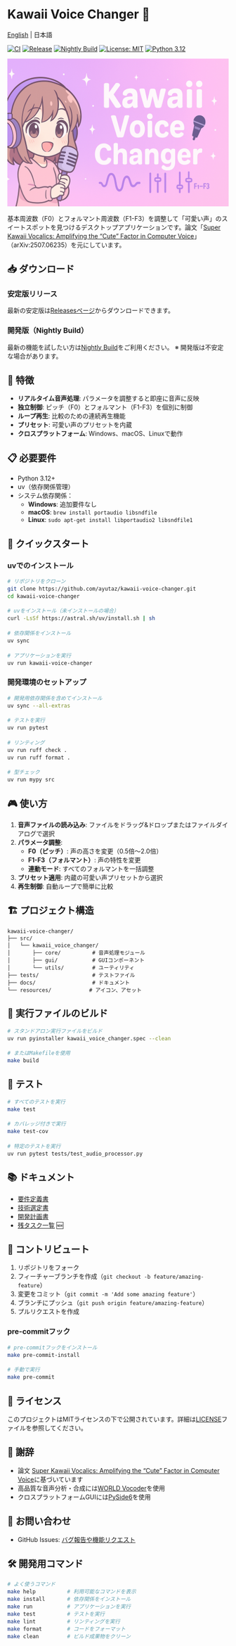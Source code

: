 # Kawaii Voice Changer 🎤

[English](README.en.md) | 日本語

[![CI](https://github.com/ayutaz/kawaii-voice-changer/actions/workflows/ci.yml/badge.svg)](https://github.com/ayutaz/kawaii-voice-changer/actions/workflows/ci.yml)
[![Release](https://github.com/ayutaz/kawaii-voice-changer/actions/workflows/release.yml/badge.svg)](https://github.com/ayutaz/kawaii-voice-changer/actions/workflows/release.yml)
[![Nightly Build](https://github.com/ayutaz/kawaii-voice-changer/actions/workflows/nightly.yml/badge.svg)](https://github.com/ayutaz/kawaii-voice-changer/actions/workflows/nightly.yml)
[![License: MIT](https://img.shields.io/badge/License-MIT-yellow.svg)](https://opensource.org/licenses/MIT)
[![Python 3.12](https://img.shields.io/badge/python-3.12-blue.svg)](https://www.python.org/downloads/)

![](docs/kawaii-voice-changer.png)

基本周波数（F0）とフォルマント周波数（F1-F3）を調整して「可愛い声」のスイートスポットを見つけるデスクトップアプリケーションです。論文「[Super Kawaii Vocalics:
Amplifying the “Cute” Factor in Computer Voice](https://arxiv.org/pdf/2507.06235)」（arXiv:2507.06235）を元にしています。

## 📥 ダウンロード

### 安定版リリース
最新の安定版は[Releasesページ](https://github.com/ayutaz/kawaii-voice-changer/releases/latest)からダウンロードできます。

### 開発版（Nightly Build）
最新の機能を試したい方は[Nightly Build](https://github.com/ayutaz/kawaii-voice-changer/releases/tag/nightly)をご利用ください。
※ 開発版は不安定な場合があります。

## 🌟 特徴

- **リアルタイム音声処理**: パラメータを調整すると即座に音声に反映
- **独立制御**: ピッチ（F0）とフォルマント（F1-F3）を個別に制御
- **ループ再生**: 比較のための連続再生機能
- **プリセット**: 可愛い声のプリセットを内蔵
- **クロスプラットフォーム**: Windows、macOS、Linuxで動作

## 📋 必要要件

- Python 3.12+
- uv（依存関係管理）
- システム依存関係：
  - **Windows**: 追加要件なし
  - **macOS**: `brew install portaudio libsndfile`
  - **Linux**: `sudo apt-get install libportaudio2 libsndfile1`

## 🚀 クイックスタート

### uvでのインストール

```bash
# リポジトリをクローン
git clone https://github.com/ayutaz/kawaii-voice-changer.git
cd kawaii-voice-changer

# uvをインストール（未インストールの場合）
curl -LsSf https://astral.sh/uv/install.sh | sh

# 依存関係をインストール
uv sync

# アプリケーションを実行
uv run kawaii-voice-changer
```

### 開発環境のセットアップ

```bash
# 開発用依存関係を含めてインストール
uv sync --all-extras

# テストを実行
uv run pytest

# リンティング
uv run ruff check .
uv run ruff format .

# 型チェック
uv run mypy src
```

## 🎮 使い方

1. **音声ファイルの読み込み**: ファイルをドラッグ&ドロップまたはファイルダイアログで選択
2. **パラメータ調整**:
   - **F0（ピッチ）**: 声の高さを変更（0.5倍〜2.0倍）
   - **F1-F3（フォルマント）**: 声の特性を変更
   - **連動モード**: すべてのフォルマントを一括調整
3. **プリセット適用**: 内蔵の可愛い声プリセットから選択
4. **再生制御**: 自動ループで簡単に比較

## 🏗️ プロジェクト構造

```
kawaii-voice-changer/
├── src/
│   └── kawaii_voice_changer/
│       ├── core/          # 音声処理モジュール
│       ├── gui/           # GUIコンポーネント
│       └── utils/         # ユーティリティ
├── tests/                 # テストファイル
├── docs/                  # ドキュメント
└── resources/            # アイコン、アセット
```

## 🔧 実行ファイルのビルド

```bash
# スタンドアロン実行ファイルをビルド
uv run pyinstaller kawaii_voice_changer.spec --clean

# またはMakefileを使用
make build
```

## 🧪 テスト

```bash
# すべてのテストを実行
make test

# カバレッジ付きで実行
make test-cov

# 特定のテストを実行
uv run pytest tests/test_audio_processor.py
```

## 📚 ドキュメント

- [要件定義書](docs/requirements-specification.md)
- [技術選定書](docs/technical-selection.md)
- [開発計画書](docs/development-plan.md)
- [残タスク一覧](docs/remaining-tasks.md) 🆕

## 🤝 コントリビュート

1. リポジトリをフォーク
2. フィーチャーブランチを作成（`git checkout -b feature/amazing-feature`）
3. 変更をコミット（`git commit -m 'Add some amazing feature'`）
4. ブランチにプッシュ（`git push origin feature/amazing-feature`）
5. プルリクエストを作成

### pre-commitフック

```bash
# pre-commitフックをインストール
make pre-commit-install

# 手動で実行
make pre-commit
```

## 📄 ライセンス

このプロジェクトはMITライセンスの下で公開されています。詳細は[LICENSE](LICENSE)ファイルを参照してください。

## 🙏 謝辞

- 論文 [Super Kawaii Vocalics:
Amplifying the “Cute” Factor in Computer Voice](https://arxiv.org/pdf/2507.06235)に基づいています
- 高品質な音声分析・合成には[WORLD Vocoder](https://github.com/mmorise/World)を使用
- クロスプラットフォームGUIには[PySide6](https://www.qt.io/qt-for-python)を使用

## 📮 お問い合わせ

- GitHub Issues: [バグ報告や機能リクエスト](https://github.com/ayutaz/kawaii-voice-changer/issues)

## 🛠️ 開発用コマンド

```bash
# よく使うコマンド
make help          # 利用可能なコマンドを表示
make install       # 依存関係をインストール
make run           # アプリケーションを実行
make test          # テストを実行
make lint          # リンティングを実行
make format        # コードをフォーマット
make clean         # ビルド成果物をクリーン
```
